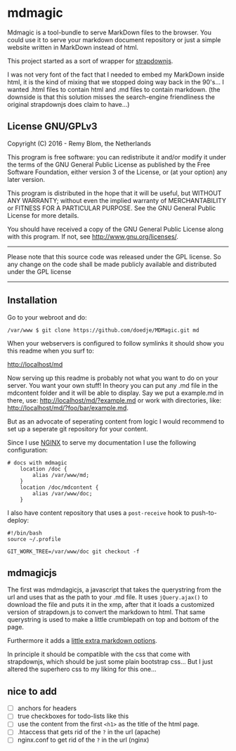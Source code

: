 mdmagic
=======
Mdmagic is a tool-bundle to serve MarkDown files to the browser. You could use it to serve your markdown document repository or just a simple website written in MarkDown instead of html.

This project started as a sort of wrapper for [strapdownjs](http://strapdownjs.com/).

I was not very font of the fact that I needed to embed my MarkDown inside html, it is the kind of mixing that we stopped doing way back in the 90's... I wanted .html files to contain html and .md files to contain markdown. (the downside is that this solution misses the search-engine friendliness the original strapdownjs does claim to have...)

License GNU/GPLv3
-----------------
Copyright (C) 2016 - Remy Blom, the Netherlands

This program is free software: you can redistribute it and/or modify
it under the terms of the GNU General Public License as published by
the Free Software Foundation, either version 3 of the License, or
(at your option) any later version.

This program is distributed in the hope that it will be useful,
but WITHOUT ANY WARRANTY; without even the implied warranty of
MERCHANTABILITY or FITNESS FOR A PARTICULAR PURPOSE. See the
GNU General Public License for more details.

You should have received a copy of the GNU General Public License
along with this program. If not, see <http://www.gnu.org/licenses/>.

---------------------------------------------------------

Please note that this source code was released under the GPL license. So any change on the code shall be made publicly available and distributed under the GPL license

---------------------------------------------------------

Installation
------------
Go to your webroot and do:
```
/var/www $ git clone https://github.com/doedje/MDMagic.git md
```
When your webservers is configured to follow symlinks it should show you this readme when you surf to:

[http://localhost/md](http://localhost/md)

Now serving up this readme is probably not what you want to do on your server. You want your own stuff!
In theory you can put any .md file in the mdcontent folder and it will be able to display. Say we put a example.md in there, use: [http://localhost/md/?example.md](http://localhost/md/?example.md) or work with directories, like: [http://localhost/md/?foo/bar/example.md](http://localhost/md/?foo/bar/example.md).

But as an advocate of seperating content from logic I would recommend to set up a seperate git repository for your content.

Since I use [NGINX](https://www.nginx.org) to serve my documentation I use the following configuration:

```
# docs with mdmagic
	location /doc {
		alias /var/www/md;
	}
	location /doc/mdcontent {
		alias /var/www/doc;
	}
```

I also have content repository that uses a `post-receive` hook to push-to-deploy:

```
#!/bin/bash
source ~/.profile

GIT_WORK_TREE=/var/www/doc git checkout -f
```

mdmagicjs
---------
The first was mdmdagicjs, a javascript that takes the querystring from the url and uses that as the path to your .md file. It uses `jQuery.ajax()` to download the file and puts it in the xmp, after that it loads a customized version of strapdown.js to convert the markdown to html. That same querystring is used to make a little crumblepath on top and bottom of the page.

Furthermore it adds a [little extra markdown options](?markdown.md).

In principle it should be compatible with the css that come with strapdownjs, which should be just some plain bootstrap css... But I just altered the superhero css to my liking for this one...

nice to add
-----------
- [ ] anchors for headers
- [ ] true checkboxes for todo-lists like this
- [ ] use the content from the first `<h1>` as the title of the html page.
- [ ] .htaccess that gets rid of the `?` in the url (apache)
- [ ] nginx.conf to get rid of the `?` in the url (nginx)
